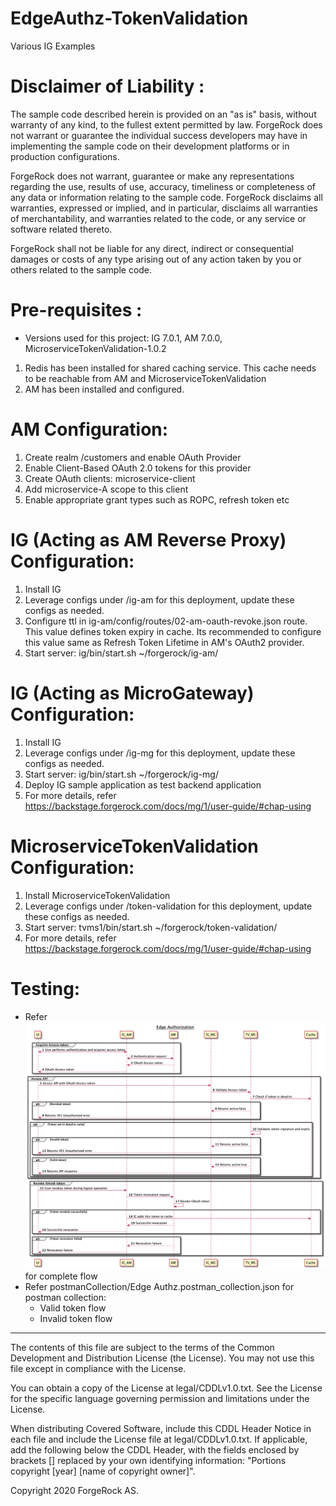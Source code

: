 # EdgeAuthz-TokenValidation

Various IG Examples <br />

Disclaimer of Liability :
=========================
The sample code described herein is provided on an "as is" basis, without warranty of any kind, to the fullest extent
permitted by law. ForgeRock does not warrant or guarantee the individual success developers may have in implementing the
sample code on their development platforms or in production configurations.

ForgeRock does not warrant, guarantee or make any representations regarding the use, results of use, accuracy,
timeliness or completeness of any data or information relating to the sample code. ForgeRock disclaims all warranties,
expressed or implied, and in particular, disclaims all warranties of merchantability, and warranties related to the
code, or any service or software related thereto.

ForgeRock shall not be liable for any direct, indirect or consequential damages or costs of any type arising out of any
action taken by you or others related to the sample code.

Pre-requisites :
================
* Versions used for this project: IG 7.0.1, AM 7.0.0, MicroserviceTokenValidation-1.0.2

1. Redis has been installed for shared caching service. This cache needs to be reachable from AM and MicroserviceTokenValidation
2. AM has been installed and configured. 

AM Configuration:
=====================
1. Create realm /customers and enable OAuth Provider
2. Enable Client-Based OAuth 2.0 tokens for this provider
3. Create OAuth clients: microservice-client
4. Add microservice-A scope to this client
5. Enable appropriate grant types such as ROPC, refresh token etc 

IG (Acting as AM Reverse Proxy) Configuration:
=====================
1. Install IG
2. Leverage configs under /ig-am for this deployment, update these configs as needed. 
3. Configure ttl in ig-am/config/routes/02-am-oauth-revoke.json route. This value defines token expiry in cache. Its recommended to configure this value same as Refresh Token Lifetime in AM's OAuth2 provider.    
4. Start server: ig/bin/start.sh ~/forgerock/ig-am/

IG (Acting as MicroGateway) Configuration:
=====================
1. Install IG
2. Leverage configs under /ig-mg for this deployment, update these configs as needed.
3. Start server: ig/bin/start.sh ~/forgerock/ig-mg/
4. Deploy IG sample application as test backend application
5. For more details, refer https://backstage.forgerock.com/docs/mg/1/user-guide/#chap-using 

MicroserviceTokenValidation Configuration:
=====================
1. Install MicroserviceTokenValidation
2. Leverage configs under /token-validation for this deployment, update these configs as needed.
3. Start server: tvms1/bin/start.sh ~/forgerock/token-validation/
4. For more details, refer https://backstage.forgerock.com/docs/mg/1/user-guide/#chap-using
   

Testing:
=========================
* Refer ![ScreenShot](./diagrams/EdgeAuthzSequence.png) for complete flow
* Refer postmanCollection/Edge Authz.postman_collection.json for postman collection:
   - Valid token flow 
   - Invalid token flow  


* * *

The contents of this file are subject to the terms of the Common Development and Distribution License (the License). You
may not use this file except in compliance with the License.

You can obtain a copy of the License at legal/CDDLv1.0.txt. See the License for the specific language governing
permission and limitations under the License.

When distributing Covered Software, include this CDDL Header Notice in each file and include the License file at
legal/CDDLv1.0.txt. If applicable, add the following below the CDDL Header, with the fields enclosed by brackets []
replaced by your own identifying information: "Portions copyright [year] [name of copyright owner]".

Copyright 2020 ForgeRock AS.

